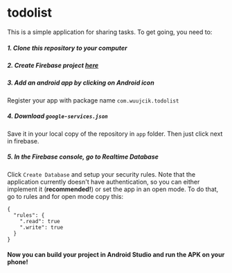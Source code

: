 # todolist

This is a simple application for sharing tasks. To get going, you need to:

##### 1. Clone this repository to your computer
##### 2. Create Firebase project [here](https://console.firebase.google.com/u/0/)
##### 3. Add an android app by clicking on Android icon
Register your app with package name `com.wuujcik.todolist`
##### 4. Download `google-services.json` 
Save it in your local copy of the repository in `app` folder.
Then just click next in firebase.
##### 5. In the Firebase console, go to Realtime Database
Click `Create Database` and setup your security rules. Note that the application currently doesn't have authentication, so you can either implement it  (**recommended!**) or set the app in an open mode. To do that, go to rules and for open mode copy this:
```
{
  "rules": {
    ".read": true
    ".write": true
  }
}
```

#### Now you can build your project in Android Studio and run the APK on your phone!
